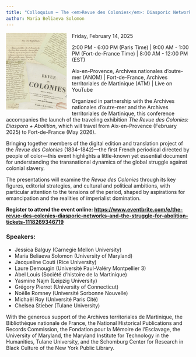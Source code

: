 ```yaml
---
title: "Colloquium — The <em>Revue des Colonies</em>: Diasporic Networks and the Struggle for Abolition"
author: Maria Beliaeva Solomon
---
```


<div style="width: 33%; float: left; margin-right: 1em">

  <img src="../../../images/news/colloquium.jpg" alt="Pages de la Revue des Colonies" />
  
</div>

Friday, February 14, 2025

2:00 PM - 6:00 PM (Paris Time) | 9:00 AM - 1:00 PM (Fort-de-France Time) | 8:00 AM - 12:00 PM (EST)

Aix-en-Provence, Archives nationales d’outre-mer (ANOM) | Fort-de-France, Archives territoriales de Martinique (ATM) | Live on YouTube

Organized in partnership with the Archives nationales d’outre-mer and the Archives territoriales de Martinique, this conference accompanies the launch of the traveling exhibition _The Revue des Colonies: Diaspora + Abolition_, which will travel from Aix-en-Provence (February 2025) to Fort-de-France (May 2026).

Bringing together members of the digital edition and translation project of the _Revue des Colonies_ (1834–1842)—the first French periodical directed by people of color—this event highlights a little-known yet essential document for understanding the transnational dynamics of the global struggle against colonial slavery.

The presentations will examine the _Revue des Colonies_ through its key figures, editorial strategies, and cultural and political ambitions, with particular attention to the tensions of the period, shaped by aspirations for emancipation and the realities of imperialist domination.

**Register to attend the event online: https://www.eventbrite.com/e/the-revue-des-colonies-diasporic-networks-and-the-struggle-for-abolition-tickets-1118269346719**

### Speakers:
* Jessica Balguy (Carnegie Mellon University)
* Maria Beliaeva Solomon (University of Maryland)
* Jacqueline Couti (Rice University)
* Laure Demougin (Université Paul-Valéry Montpellier 3)
* Abel Louis (Société d’histoire de la Martinique)
* Yasmine Najm (Leipzig University)
* Grégory Pierrot (University of Connecticut)
* Noëlle Romney (Université Sorbonne Nouvelle)
* Michaël Roy (Université Paris Cité)
* Chelsea Stieber (Tulane University)

With the generous support of the Archives territoriales de Martinique, the Bibliothèque nationale de France, the National Historical Publications and Records Commission, the Fondation pour la Mémoire de l’Esclavage, the University of Maryland, the Maryland Institute for Technology in the Humanities, Tulane University, and the Schomburg Center for Research in Black Culture of the New York Public Library.

